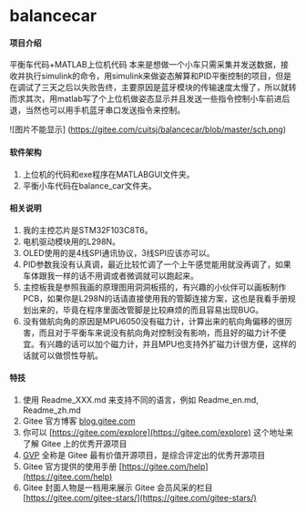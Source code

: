 # balancecar

#### 项目介绍
平衡车代码+MATLAB上位机代码
本来是想做一个小车只需采集并发送数据，接收并执行simulink的命令，用simulink来做姿态解算和PID平衡控制的项目，但是在调试了三天之后以失败告终，主要原因是蓝牙模块的传输速度太慢了，所以就转而求其次，用matlab写了个上位机做姿态显示并且发送一些指令控制小车前进后退，当然也可以用手机蓝牙串口发送指令来控制。

![图片不能显示] (https://gitee.com/cuitsj/balancecar/blob/master/sch.png)

#### 软件架构
1. 上位机的代码和exe程序在MATLABGUI文件夹。
2. 平衡小车代码在balance_car文件夹。


#### 相关说明

1.  我的主控芯片是STM32F103C8T6。
2.  电机驱动模块用的L298N。
3.  OLED使用的是4线SPI通讯协议，3线SPI应该亦可以。
4.  PID参数我没有认真调，最近比较忙调了一个上午感觉能用就没再调了，如果车体跟我一样的话不用调或者微调就可以跑起来。
5.  主控板我是参照我画的原理图用洞洞板搭的，有兴趣的小伙伴可以画板制作PCB，如果你是L298N的话请直接使用我的管脚连接方案，这也是我看手册规划出来的，毕竟在程序里面改管脚是比较麻烦的而且容易出现BUG。
6.  没有做航向角的原因是MPU6050没有磁力计，计算出来的航向角偏移的很厉害，而且对于平衡车来说没有航向角对控制没有影响，而且好的磁力计不便宜。有兴趣的话可以加个磁力计，并且MPU也支持外扩磁力计很方便，这样的话就可以做惯性导航。



#### 特技

1.  使用 Readme\_XXX.md 来支持不同的语言，例如 Readme\_en.md, Readme\_zh.md
2.  Gitee 官方博客 [blog.gitee.com](https://blog.gitee.com)
3.  你可以 [https://gitee.com/explore](https://gitee.com/explore) 这个地址来了解 Gitee 上的优秀开源项目
4.  [GVP](https://gitee.com/gvp) 全称是 Gitee 最有价值开源项目，是综合评定出的优秀开源项目
5.  Gitee 官方提供的使用手册 [https://gitee.com/help](https://gitee.com/help)
6.  Gitee 封面人物是一档用来展示 Gitee 会员风采的栏目 [https://gitee.com/gitee-stars/](https://gitee.com/gitee-stars/)
